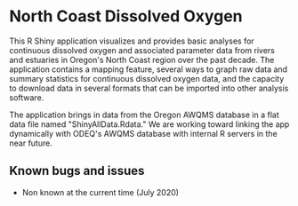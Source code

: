 # North Coast Dissolved Oxygen
This R Shiny application visualizes and provides basic analyses for continuous dissolved oxygen and associated parameter data from rivers and estuaries in Oregon's North Coast region over the past decade. The application contains a mapping feature, several ways to graph raw data and summary statistics for continuous dissolved oxygen data, and the capacity to download data in several formats that can be imported into other analysis software.

The application brings in data from the Oregon AWQMS database in a flat data file named "ShinyAllData.Rdata." We are working toward linking the app dynamically with ODEQ's AWQMS database with internal R servers in the near future.

## Known bugs and issues
+ Non known at the current time (July 2020)
